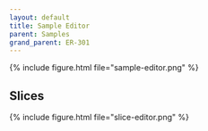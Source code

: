 ```yaml
---
layout: default
title: Sample Editor
parent: Samples
grand_parent: ER-301
---
```



{% include figure.html 
file="sample-editor.png"
%}


## Slices

{% include figure.html 
file="slice-editor.png"
%}

